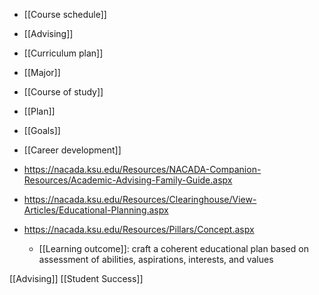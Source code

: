   - [[Course schedule]]
  - [[Advising]]
  - [[Curriculum plan]]
  - [[Major]]
  - [[Course of study]]
  - [[Plan]]
  - [[Goals]]
  - [[Career development]]

  - https://nacada.ksu.edu/Resources/NACADA-Companion-Resources/Academic-Advising-Family-Guide.aspx

  - https://nacada.ksu.edu/Resources/Clearinghouse/View-Articles/Educational-Planning.aspx

  - https://nacada.ksu.edu/Resources/Pillars/Concept.aspx
      - [[Learning outcome]]: craft a
        coherent educational plan based on assessment of abilities,
        aspirations, interests, and values

[[Advising]] [[Student Success]]
